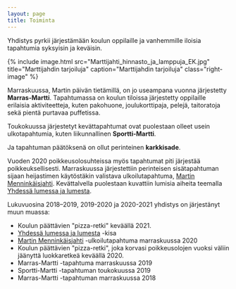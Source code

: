 ```yaml
---
layout: page
title: Toiminta
---
```


Yhdistys pyrkii järjestämään koulun oppilaille ja vanhemmille
iloisia tapahtumia syksyisin ja keväisin.

{% include image.html
    src="Marttijahti_hinnasto_ja_lamppuja_EK.jpg"
    title="Marttijahdin tarjoiluja"
    caption="Marttijahdin tarjoiluja"
    class="right-image"
%}

Marraskuussa, Martin päivän tietämillä, on jo useampana vuonna
järjestetty **Marras-Martti**.
Tapahtumassa on koulun tiloissa järjestetty oppilaille
erilaisia aktiviteetteja, kuten pakohuone, joulukorttipaja,
pelejä, taitoratoja sekä pientä purtavaa puffetissa.

Toukokuussa järjestetyt kevättapahtumat ovat puolestaan olleet
usein ulkotapahtumia, kuten liikunnallinen **Sportti-Martti**.

Ja tapahtuman päätöksenä on ollut perinteinen **karkkisade**.

Vuoden 2020 poikkeusolosuhteissa myös tapahtumat piti
järjestää poikkeuksellisesti. Marraskuussa järjestettiin
perinteisen sisätapahtuman sijaan heijastimen käytöstäkin
valistava ulkoilutapahtuma,
[Martin Menninkäisjahti][marttijahti].
Kevättalvella puolestaan kuvattiin lumisia aiheita
teemalla [Yhdessä lumessa ja lumesta][yhdessä].

Lukuvuosina 2018–2019, 2019-2020 ja 2020-2021 yhdistys on järjestänyt muun muassa:
- Koulun päättävien "pizza-retki" keväällä 2021.
- [Yhdessä lumessa ja lumesta][yhdessä] -kisa
- [Martin Menninkäisjahti][marttijahti] -ulkoilutapahtuma marraskuussa 2020
- Koulun päättävien "pizza-retki", joka korvasi poikkeusolojen
  vuoksi väliin jäänyttä luokkaretkeä keväällä 2020.
- Marras-Martti -tapahtuma marraskuussa 2019
- Sportti-Martti -tapahtuman toukokuussa 2019
- Marras-Martti -tapahtuman marraskuussa 2018





[marttijahti]: /2020/11/10/marttijahti.html
[yhdessä]: /2021/02/16/Yhdessä_lumessa_ja_lumesta.html
